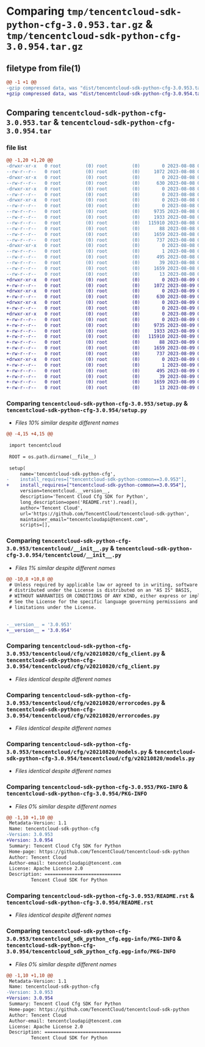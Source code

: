 # Comparing `tmp/tencentcloud-sdk-python-cfg-3.0.953.tar.gz` & `tmp/tencentcloud-sdk-python-cfg-3.0.954.tar.gz`

## filetype from file(1)

```diff
@@ -1 +1 @@
-gzip compressed data, was "dist/tencentcloud-sdk-python-cfg-3.0.953.tar", last modified: Tue Aug  8 00:20:38 2023, max compression
+gzip compressed data, was "dist/tencentcloud-sdk-python-cfg-3.0.954.tar", last modified: Wed Aug  9 00:20:38 2023, max compression
```

## Comparing `tencentcloud-sdk-python-cfg-3.0.953.tar` & `tencentcloud-sdk-python-cfg-3.0.954.tar`

### file list

```diff
@@ -1,20 +1,20 @@
-drwxr-xr-x   0 root         (0) root         (0)        0 2023-08-08 00:20:38.000000 tencentcloud-sdk-python-cfg-3.0.953/
--rw-r--r--   0 root         (0) root         (0)     1072 2023-08-08 00:20:38.000000 tencentcloud-sdk-python-cfg-3.0.953/setup.py
-drwxr-xr-x   0 root         (0) root         (0)        0 2023-08-08 00:20:38.000000 tencentcloud-sdk-python-cfg-3.0.953/tencentcloud/
--rw-r--r--   0 root         (0) root         (0)      630 2023-08-08 00:20:38.000000 tencentcloud-sdk-python-cfg-3.0.953/tencentcloud/__init__.py
-drwxr-xr-x   0 root         (0) root         (0)        0 2023-08-08 00:20:38.000000 tencentcloud-sdk-python-cfg-3.0.953/tencentcloud/cfg/
--rw-r--r--   0 root         (0) root         (0)        0 2023-08-08 00:20:38.000000 tencentcloud-sdk-python-cfg-3.0.953/tencentcloud/cfg/__init__.py
-drwxr-xr-x   0 root         (0) root         (0)        0 2023-08-08 00:20:38.000000 tencentcloud-sdk-python-cfg-3.0.953/tencentcloud/cfg/v20210820/
--rw-r--r--   0 root         (0) root         (0)        0 2023-08-08 00:20:38.000000 tencentcloud-sdk-python-cfg-3.0.953/tencentcloud/cfg/v20210820/__init__.py
--rw-r--r--   0 root         (0) root         (0)     9735 2023-08-08 00:20:38.000000 tencentcloud-sdk-python-cfg-3.0.953/tencentcloud/cfg/v20210820/cfg_client.py
--rw-r--r--   0 root         (0) root         (0)     1933 2023-08-08 00:20:38.000000 tencentcloud-sdk-python-cfg-3.0.953/tencentcloud/cfg/v20210820/errorcodes.py
--rw-r--r--   0 root         (0) root         (0)   115910 2023-08-08 00:20:38.000000 tencentcloud-sdk-python-cfg-3.0.953/tencentcloud/cfg/v20210820/models.py
--rw-r--r--   0 root         (0) root         (0)       88 2023-08-08 00:20:38.000000 tencentcloud-sdk-python-cfg-3.0.953/setup.cfg
--rw-r--r--   0 root         (0) root         (0)     1659 2023-08-08 00:20:38.000000 tencentcloud-sdk-python-cfg-3.0.953/PKG-INFO
--rw-r--r--   0 root         (0) root         (0)      737 2023-08-08 00:20:38.000000 tencentcloud-sdk-python-cfg-3.0.953/README.rst
-drwxr-xr-x   0 root         (0) root         (0)        0 2023-08-08 00:20:38.000000 tencentcloud-sdk-python-cfg-3.0.953/tencentcloud_sdk_python_cfg.egg-info/
--rw-r--r--   0 root         (0) root         (0)        1 2023-08-08 00:20:38.000000 tencentcloud-sdk-python-cfg-3.0.953/tencentcloud_sdk_python_cfg.egg-info/dependency_links.txt
--rw-r--r--   0 root         (0) root         (0)      495 2023-08-08 00:20:38.000000 tencentcloud-sdk-python-cfg-3.0.953/tencentcloud_sdk_python_cfg.egg-info/SOURCES.txt
--rw-r--r--   0 root         (0) root         (0)       39 2023-08-08 00:20:38.000000 tencentcloud-sdk-python-cfg-3.0.953/tencentcloud_sdk_python_cfg.egg-info/requires.txt
--rw-r--r--   0 root         (0) root         (0)     1659 2023-08-08 00:20:38.000000 tencentcloud-sdk-python-cfg-3.0.953/tencentcloud_sdk_python_cfg.egg-info/PKG-INFO
--rw-r--r--   0 root         (0) root         (0)       13 2023-08-08 00:20:38.000000 tencentcloud-sdk-python-cfg-3.0.953/tencentcloud_sdk_python_cfg.egg-info/top_level.txt
+drwxr-xr-x   0 root         (0) root         (0)        0 2023-08-09 00:20:38.000000 tencentcloud-sdk-python-cfg-3.0.954/
+-rw-r--r--   0 root         (0) root         (0)     1072 2023-08-09 00:20:38.000000 tencentcloud-sdk-python-cfg-3.0.954/setup.py
+drwxr-xr-x   0 root         (0) root         (0)        0 2023-08-09 00:20:38.000000 tencentcloud-sdk-python-cfg-3.0.954/tencentcloud/
+-rw-r--r--   0 root         (0) root         (0)      630 2023-08-09 00:20:38.000000 tencentcloud-sdk-python-cfg-3.0.954/tencentcloud/__init__.py
+drwxr-xr-x   0 root         (0) root         (0)        0 2023-08-09 00:20:38.000000 tencentcloud-sdk-python-cfg-3.0.954/tencentcloud/cfg/
+-rw-r--r--   0 root         (0) root         (0)        0 2023-08-09 00:20:38.000000 tencentcloud-sdk-python-cfg-3.0.954/tencentcloud/cfg/__init__.py
+drwxr-xr-x   0 root         (0) root         (0)        0 2023-08-09 00:20:38.000000 tencentcloud-sdk-python-cfg-3.0.954/tencentcloud/cfg/v20210820/
+-rw-r--r--   0 root         (0) root         (0)        0 2023-08-09 00:20:38.000000 tencentcloud-sdk-python-cfg-3.0.954/tencentcloud/cfg/v20210820/__init__.py
+-rw-r--r--   0 root         (0) root         (0)     9735 2023-08-09 00:20:38.000000 tencentcloud-sdk-python-cfg-3.0.954/tencentcloud/cfg/v20210820/cfg_client.py
+-rw-r--r--   0 root         (0) root         (0)     1933 2023-08-09 00:20:38.000000 tencentcloud-sdk-python-cfg-3.0.954/tencentcloud/cfg/v20210820/errorcodes.py
+-rw-r--r--   0 root         (0) root         (0)   115910 2023-08-09 00:20:38.000000 tencentcloud-sdk-python-cfg-3.0.954/tencentcloud/cfg/v20210820/models.py
+-rw-r--r--   0 root         (0) root         (0)       88 2023-08-09 00:20:38.000000 tencentcloud-sdk-python-cfg-3.0.954/setup.cfg
+-rw-r--r--   0 root         (0) root         (0)     1659 2023-08-09 00:20:38.000000 tencentcloud-sdk-python-cfg-3.0.954/PKG-INFO
+-rw-r--r--   0 root         (0) root         (0)      737 2023-08-09 00:20:38.000000 tencentcloud-sdk-python-cfg-3.0.954/README.rst
+drwxr-xr-x   0 root         (0) root         (0)        0 2023-08-09 00:20:38.000000 tencentcloud-sdk-python-cfg-3.0.954/tencentcloud_sdk_python_cfg.egg-info/
+-rw-r--r--   0 root         (0) root         (0)        1 2023-08-09 00:20:38.000000 tencentcloud-sdk-python-cfg-3.0.954/tencentcloud_sdk_python_cfg.egg-info/dependency_links.txt
+-rw-r--r--   0 root         (0) root         (0)      495 2023-08-09 00:20:38.000000 tencentcloud-sdk-python-cfg-3.0.954/tencentcloud_sdk_python_cfg.egg-info/SOURCES.txt
+-rw-r--r--   0 root         (0) root         (0)       39 2023-08-09 00:20:38.000000 tencentcloud-sdk-python-cfg-3.0.954/tencentcloud_sdk_python_cfg.egg-info/requires.txt
+-rw-r--r--   0 root         (0) root         (0)     1659 2023-08-09 00:20:38.000000 tencentcloud-sdk-python-cfg-3.0.954/tencentcloud_sdk_python_cfg.egg-info/PKG-INFO
+-rw-r--r--   0 root         (0) root         (0)       13 2023-08-09 00:20:38.000000 tencentcloud-sdk-python-cfg-3.0.954/tencentcloud_sdk_python_cfg.egg-info/top_level.txt
```

### Comparing `tencentcloud-sdk-python-cfg-3.0.953/setup.py` & `tencentcloud-sdk-python-cfg-3.0.954/setup.py`

 * *Files 10% similar despite different names*

```diff
@@ -4,15 +4,15 @@
 
 import tencentcloud
 
 ROOT = os.path.dirname(__file__)
 
 setup(
     name='tencentcloud-sdk-python-cfg',
-    install_requires=["tencentcloud-sdk-python-common==3.0.953"],
+    install_requires=["tencentcloud-sdk-python-common==3.0.954"],
     version=tencentcloud.__version__,
     description='Tencent Cloud Cfg SDK for Python',
     long_description=open('README.rst').read(),
     author='Tencent Cloud',
     url='https://github.com/TencentCloud/tencentcloud-sdk-python',
     maintainer_email="tencentcloudapi@tencent.com",
     scripts=[],
```

### Comparing `tencentcloud-sdk-python-cfg-3.0.953/tencentcloud/__init__.py` & `tencentcloud-sdk-python-cfg-3.0.954/tencentcloud/__init__.py`

 * *Files 1% similar despite different names*

```diff
@@ -10,8 +10,8 @@
 # Unless required by applicable law or agreed to in writing, software
 # distributed under the License is distributed on an "AS IS" BASIS,
 # WITHOUT WARRANTIES OR CONDITIONS OF ANY KIND, either express or implied.
 # See the License for the specific language governing permissions and
 # limitations under the License.
 
 
-__version__ = '3.0.953'
+__version__ = '3.0.954'
```

### Comparing `tencentcloud-sdk-python-cfg-3.0.953/tencentcloud/cfg/v20210820/cfg_client.py` & `tencentcloud-sdk-python-cfg-3.0.954/tencentcloud/cfg/v20210820/cfg_client.py`

 * *Files identical despite different names*

### Comparing `tencentcloud-sdk-python-cfg-3.0.953/tencentcloud/cfg/v20210820/errorcodes.py` & `tencentcloud-sdk-python-cfg-3.0.954/tencentcloud/cfg/v20210820/errorcodes.py`

 * *Files identical despite different names*

### Comparing `tencentcloud-sdk-python-cfg-3.0.953/tencentcloud/cfg/v20210820/models.py` & `tencentcloud-sdk-python-cfg-3.0.954/tencentcloud/cfg/v20210820/models.py`

 * *Files identical despite different names*

### Comparing `tencentcloud-sdk-python-cfg-3.0.953/PKG-INFO` & `tencentcloud-sdk-python-cfg-3.0.954/PKG-INFO`

 * *Files 0% similar despite different names*

```diff
@@ -1,10 +1,10 @@
 Metadata-Version: 1.1
 Name: tencentcloud-sdk-python-cfg
-Version: 3.0.953
+Version: 3.0.954
 Summary: Tencent Cloud Cfg SDK for Python
 Home-page: https://github.com/TencentCloud/tencentcloud-sdk-python
 Author: Tencent Cloud
 Author-email: tencentcloudapi@tencent.com
 License: Apache License 2.0
 Description: ============================
         Tencent Cloud SDK for Python
```

### Comparing `tencentcloud-sdk-python-cfg-3.0.953/README.rst` & `tencentcloud-sdk-python-cfg-3.0.954/README.rst`

 * *Files identical despite different names*

### Comparing `tencentcloud-sdk-python-cfg-3.0.953/tencentcloud_sdk_python_cfg.egg-info/PKG-INFO` & `tencentcloud-sdk-python-cfg-3.0.954/tencentcloud_sdk_python_cfg.egg-info/PKG-INFO`

 * *Files 0% similar despite different names*

```diff
@@ -1,10 +1,10 @@
 Metadata-Version: 1.1
 Name: tencentcloud-sdk-python-cfg
-Version: 3.0.953
+Version: 3.0.954
 Summary: Tencent Cloud Cfg SDK for Python
 Home-page: https://github.com/TencentCloud/tencentcloud-sdk-python
 Author: Tencent Cloud
 Author-email: tencentcloudapi@tencent.com
 License: Apache License 2.0
 Description: ============================
         Tencent Cloud SDK for Python
```

